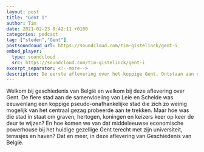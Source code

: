 ```yaml
---
layout: post
title: "Gent I"
author: Tim
date: 2021-02-23 8:42:11 +0100
categories: podcast
tag: ["steden","Gent"]
postsoundcoud_url: https://soundcloud.com/tim-gistelinck/gent-i
embed_player:
  type: soundcloud
  src: https://soundcloud.com/tim-gistelinck/gent-i
excerpt_separator: <!--more-->
description: De eerste aflevering over het koppige Gent. Ontstaan aan de samenvloeiing van Leie en Schelde. 
---
```

Welkom bij geschiedenis van België en welkom bij deze aflevering over Gent. 
De fiere stad aan de samenvloeiing van Leie en Schelde was eeuwenlang een koppige pseudo-onafhankelijke stad die zich zo weinig mogelijk van het centraal gezag probeerde aan te trekken. Maar hoe was die stad in staat om graven, hertogen, koningen en keizers keer op keer de deur te wijzen? En hoe komen we van dat middeleeuwse economische powerhouse bij het huidige gezellige Gent terecht met zijn universiteit, terrasjes en haven? Dat en meer, in deze aflevering van Geschiedenis van België.